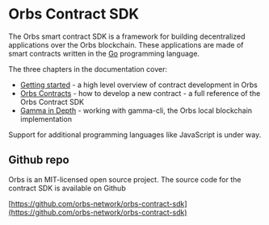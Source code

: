 # Orbs Contract SDK

The Orbs smart contract SDK is a framework for building decentralized applications over the Orbs blockchain. These applications are made of smart contracts written in the [Go](https://en.wikipedia.org/wiki/Go_%28programming_language%29) programming language.

The three chapters in the documentation cover:

* [Getting started](getting-started/about-smart-contracts.md) - a high level overview of contract development in Orbs
* [Orbs Contracts](orbs-contracts/smart-contracts.md) - how to develop a new contract - a full reference of the Orbs Contract SDK
* [Gamma in Depth](gamma-in-depth/starting-and-stopping-the-server.md) - working with gamma-cli, the Orbs local blockchain implementation

Support for additional programming languages like JavaScript is under way.

## Github repo

Orbs is an MIT-licensed open source project. The source code for the contract SDK is available on Github

[https://github.com/orbs-network/orbs-contract-sdk](https://github.com/orbs-network/orbs-contract-sdk)

